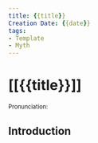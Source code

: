 ```yaml
---
title: {{title}}
Creation Date: {{date}}
tags:
- Template
- Myth
---
```


# [[{{title}}]]
<small>Pronunciation:</small>

## Introduction